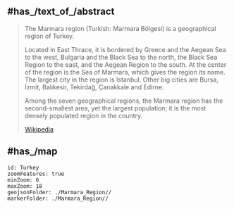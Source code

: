 
## #has_/text_of_/abstract 

> The Marmara region (Turkish: Marmara Bölgesi) is a geographical region of Turkey.
>
> Located in East Thrace, it is bordered by Greece and the Aegean Sea to the west, Bulgaria and the Black Sea to the north, the Black Sea Region to the east, and the Aegean Region to the south. At the center of the region is the Sea of Marmara, which gives the region its name. The largest city in the region is Istanbul. Other big cities are Bursa, İzmit, Balıkesir, Tekirdağ, Çanakkale and Edirne.
>
> Among the seven geographical regions, the Marmara region has the second-smallest area, yet the largest population; it is the most densely populated region in the country.
>
> [Wikipedia](https://en.wikipedia.org/wiki/Marmara%20region) 


## #has_/map 

```leaflet
id: Turkey
zoomFeatures: true 
minZoom: 6 
maxZoom: 18
geojsonFolder: ./Marmara_Region//
markerFolder: ./Marmara_Region//
```



